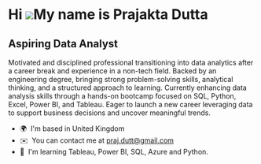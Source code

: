 Hi ![](https://user-images.githubusercontent.com/18350557/176309783-0785949b-9127-417c-8b55-ab5a4333674e.gif)My name is Prajakta Dutta
======================================================================================================================================

Aspiring Data Analyst
---------------------

Motivated and disciplined professional transitioning into data analytics after a career break and experience in a non-tech field. Backed by an engineering degree, bringing strong problem-solving skills, analytical thinking, and a structured approach to learning. Currently enhancing data analysis skills through a hands-on bootcamp focused on SQL, Python, Excel, Power BI, and Tableau. Eager to launch a new career leveraging data to support business decisions and uncover meaningful trends.

*   🌍  I'm based in United Kingdom
*   ✉️  You can contact me at [praj.dutt@gmail.com](mailto:praj.dutt@gmail.com)
*   🧠  I'm learning Tableau, Power BI, SQL, Azure and Python.

<!--
**PD-104/PD-104** is a ✨ _special_ ✨ repository because its `README.md` (this file) appears on your GitHub profile.

Here are some ideas to get you started:

- 🔭 I’m currently working on ...
- 🌱 I’m currently learning ...
- 👯 I’m looking to collaborate on ...
- 🤔 I’m looking for help with ...
- 💬 Ask me about ...
- 📫 How to reach me: ...
- 😄 Pronouns: ...
- ⚡ Fun fact: ...
-->
